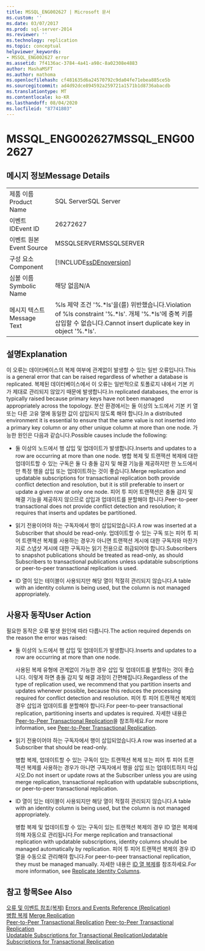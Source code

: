 ```yaml
---
title: MSSQL_ENG002627 | Microsoft 문서
ms.custom: ''
ms.date: 03/07/2017
ms.prod: sql-server-2014
ms.reviewer: ''
ms.technology: replication
ms.topic: conceptual
helpviewer_keywords:
- MSSQL_ENG002627 error
ms.assetid: 7f4136ac-3784-4a41-a98c-8a02308e4883
author: MashaMSFT
ms.author: mathoma
ms.openlocfilehash: cf481635d6a24570792c9da04fe71ebea885ce5b
ms.sourcegitcommit: ad4d92dce894592a259721a1571b1d8736abacdb
ms.translationtype: MT
ms.contentlocale: ko-KR
ms.lasthandoff: 08/04/2020
ms.locfileid: "87741803"
---
```

# <a name="mssql_eng002627"></a><span data-ttu-id="eea3f-102">MSSQL_ENG002627</span><span class="sxs-lookup"><span data-stu-id="eea3f-102">MSSQL_ENG002627</span></span>
    
## <a name="message-details"></a><span data-ttu-id="eea3f-103">메시지 정보</span><span class="sxs-lookup"><span data-stu-id="eea3f-103">Message Details</span></span>  
  
|||  
|-|-|  
|<span data-ttu-id="eea3f-104">제품 이름</span><span class="sxs-lookup"><span data-stu-id="eea3f-104">Product Name</span></span>|<span data-ttu-id="eea3f-105">SQL Server</span><span class="sxs-lookup"><span data-stu-id="eea3f-105">SQL Server</span></span>|  
|<span data-ttu-id="eea3f-106">이벤트 ID</span><span class="sxs-lookup"><span data-stu-id="eea3f-106">Event ID</span></span>|<span data-ttu-id="eea3f-107">2627</span><span class="sxs-lookup"><span data-stu-id="eea3f-107">2627</span></span>|  
|<span data-ttu-id="eea3f-108">이벤트 원본</span><span class="sxs-lookup"><span data-stu-id="eea3f-108">Event Source</span></span>|<span data-ttu-id="eea3f-109">MSSQLSERVER</span><span class="sxs-lookup"><span data-stu-id="eea3f-109">MSSQLSERVER</span></span>|  
|<span data-ttu-id="eea3f-110">구성 요소</span><span class="sxs-lookup"><span data-stu-id="eea3f-110">Component</span></span>|[!INCLUDE[ssDEnoversion](../../includes/ssdenoversion-md.md)]|  
|<span data-ttu-id="eea3f-111">심볼 이름</span><span class="sxs-lookup"><span data-stu-id="eea3f-111">Symbolic Name</span></span>|<span data-ttu-id="eea3f-112">해당 없음</span><span class="sxs-lookup"><span data-stu-id="eea3f-112">N/A</span></span>|  
|<span data-ttu-id="eea3f-113">메시지 텍스트</span><span class="sxs-lookup"><span data-stu-id="eea3f-113">Message Text</span></span>|<span data-ttu-id="eea3f-114">%ls 제약 조건 '%.\*ls'을(를) 위반했습니다.</span><span class="sxs-lookup"><span data-stu-id="eea3f-114">Violation of %ls constraint '%.\*ls'.</span></span> <span data-ttu-id="eea3f-115">개체 '%.\*ls'에 중복 키를 삽입할 수 없습니다.</span><span class="sxs-lookup"><span data-stu-id="eea3f-115">Cannot insert duplicate key in object '%.\*ls'.</span></span>|  
  
## <a name="explanation"></a><span data-ttu-id="eea3f-116">설명</span><span class="sxs-lookup"><span data-stu-id="eea3f-116">Explanation</span></span>  
 <span data-ttu-id="eea3f-117">이 오류는 데이터베이스의 복제 여부에 관계없이 발생할 수 있는 일반 오류입니다.</span><span class="sxs-lookup"><span data-stu-id="eea3f-117">This is a general error that can be raised regardless of whether a database is replicated.</span></span> <span data-ttu-id="eea3f-118">복제된 데이터베이스에서 이 오류는 일반적으로 토폴로지 내에서 기본 키가 제대로 관리되지 않았기 때문에 발생합니다.</span><span class="sxs-lookup"><span data-stu-id="eea3f-118">In replicated databases, the error is typically raised because primary keys have not been managed appropriately across the topology.</span></span> <span data-ttu-id="eea3f-119">분산 환경에서는 둘 이상의 노드에서 기본 키 열 또는 다른 고유 열에 동일한 값이 삽입되지 않도록 해야 합니다.</span><span class="sxs-lookup"><span data-stu-id="eea3f-119">In a distributed environment it is essential to ensure that the same value is not inserted into a primary key column or any other unique column at more than one node.</span></span> <span data-ttu-id="eea3f-120">가능한 원인은 다음과 같습니다.</span><span class="sxs-lookup"><span data-stu-id="eea3f-120">Possible causes include the following:</span></span>  
  
-   <span data-ttu-id="eea3f-121">둘 이상의 노드에서 행 삽입 및 업데이트가 발생합니다.</span><span class="sxs-lookup"><span data-stu-id="eea3f-121">Inserts and updates to a row are occurring at more than one node.</span></span> <span data-ttu-id="eea3f-122">병합 복제 및 트랜잭션 복제에 대한 업데이트할 수 있는 구독은 둘 다 충돌 감지 및 해결 기능을 제공하지만 한 노드에서만 특정 행을 삽입 또는 업데이트하는 것이 좋습니다.</span><span class="sxs-lookup"><span data-stu-id="eea3f-122">Merge replication and updatable subscriptions for transactional replication both provide conflict detection and resolution, but it is still preferable to insert or update a given row at only one node.</span></span> <span data-ttu-id="eea3f-123">피어 투 피어 트랜잭션은 충돌 감지 및 해결 기능을 제공하지 않으므로 삽입과 업데이트를 분할해야 합니다.</span><span class="sxs-lookup"><span data-stu-id="eea3f-123">Peer-to-peer transactional does not provide conflict detection and resolution; it requires that inserts and updates be partitioned.</span></span>  
  
-   <span data-ttu-id="eea3f-124">읽기 전용이어야 하는 구독자에서 행이 삽입되었습니다.</span><span class="sxs-lookup"><span data-stu-id="eea3f-124">A row was inserted at a Subscriber that should be read-only.</span></span> <span data-ttu-id="eea3f-125">업데이트할 수 있는 구독 또는 피어 투 피어 트랜잭션 복제를 사용하는 경우가 아니면 트랜잭션 게시에 대한 구독자와 마찬가지로 스냅샷 게시에 대한 구독자는 읽기 전용으로 취급되어야 합니다.</span><span class="sxs-lookup"><span data-stu-id="eea3f-125">Subscribers to snapshot publications should be treated as read-only, as should Subscribers to transactional publications unless updatable subscriptions or peer-to-peer transactional replication is used.</span></span>  
  
-   <span data-ttu-id="eea3f-126">ID 열이 있는 테이블이 사용되지만 해당 열이 적절히 관리되지 않습니다.</span><span class="sxs-lookup"><span data-stu-id="eea3f-126">A table with an identity column is being used, but the column is not managed appropriately.</span></span>  
  
## <a name="user-action"></a><span data-ttu-id="eea3f-127">사용자 동작</span><span class="sxs-lookup"><span data-stu-id="eea3f-127">User Action</span></span>  
 <span data-ttu-id="eea3f-128">필요한 동작은 오류 발생 원인에 따라 다릅니다.</span><span class="sxs-lookup"><span data-stu-id="eea3f-128">The action required depends on the reason the error was raised:</span></span>  
  
-   <span data-ttu-id="eea3f-129">둘 이상의 노드에서 행 삽입 및 업데이트가 발생합니다.</span><span class="sxs-lookup"><span data-stu-id="eea3f-129">Inserts and updates to a row are occurring at more than one node.</span></span>  
  
     <span data-ttu-id="eea3f-130">사용된 복제 유형에 관계없이 가능한 경우 삽입 및 업데이트를 분할하는 것이 좋습니다. 이렇게 하면 충돌 감지 및 해결 과정이 간편해집니다.</span><span class="sxs-lookup"><span data-stu-id="eea3f-130">Regardless of the type of replication used, we recommend that you partition inserts and updates whenever possible, because this reduces the processing required for conflict detection and resolution.</span></span> <span data-ttu-id="eea3f-131">피어 투 피어 트랜잭션 복제의 경우 삽입과 업데이트를 분할해야 합니다.</span><span class="sxs-lookup"><span data-stu-id="eea3f-131">For peer-to-peer transactional replication, partitioning inserts and updates is required.</span></span> <span data-ttu-id="eea3f-132">자세한 내용은 [Peer-to-Peer Transactional Replication](transactional/peer-to-peer-transactional-replication.md)을 참조하세요.</span><span class="sxs-lookup"><span data-stu-id="eea3f-132">For more information, see [Peer-to-Peer Transactional Replication](transactional/peer-to-peer-transactional-replication.md).</span></span>  
  
-   <span data-ttu-id="eea3f-133">읽기 전용이어야 하는 구독자에서 행이 삽입되었습니다.</span><span class="sxs-lookup"><span data-stu-id="eea3f-133">A row was inserted at a Subscriber that should be read-only.</span></span>  
  
     <span data-ttu-id="eea3f-134">병합 복제, 업데이트할 수 있는 구독이 있는 트랜잭션 복제 또는 피어 투 피어 트랜잭션 복제를 사용하는 경우가 아니면 구독자에서 행을 삽입 또는 업데이트하지 마십시오.</span><span class="sxs-lookup"><span data-stu-id="eea3f-134">Do not insert or update rows at the Subscriber unless you are using merge replication, transactional replication with updatable subscriptions, or peer-to-peer transactional replication.</span></span>  
  
-   <span data-ttu-id="eea3f-135">ID 열이 있는 테이블이 사용되지만 해당 열이 적절히 관리되지 않습니다.</span><span class="sxs-lookup"><span data-stu-id="eea3f-135">A table with an identity column is being used, but the column is not managed appropriately.</span></span>  
  
     <span data-ttu-id="eea3f-136">병합 복제 및 업데이트할 수 있는 구독이 있는 트랜잭션 복제의 경우 ID 열은 복제에 의해 자동으로 관리됩니다.</span><span class="sxs-lookup"><span data-stu-id="eea3f-136">For merge replication and transactional replication with updatable subscriptions, identity columns should be managed automatically by replication.</span></span> <span data-ttu-id="eea3f-137">피어 투 피어 트랜잭션 복제의 경우 ID 열을 수동으로 관리해야 합니다.</span><span class="sxs-lookup"><span data-stu-id="eea3f-137">For peer-to-peer transactional replication, they must be managed manually.</span></span> <span data-ttu-id="eea3f-138">자세한 내용은 [ID 열 복제](publish/replicate-identity-columns.md)를 참조하세요.</span><span class="sxs-lookup"><span data-stu-id="eea3f-138">For more information, see [Replicate Identity Columns](publish/replicate-identity-columns.md).</span></span>  
  
## <a name="see-also"></a><span data-ttu-id="eea3f-139">참고 항목</span><span class="sxs-lookup"><span data-stu-id="eea3f-139">See Also</span></span>  
 <span data-ttu-id="eea3f-140">[오류 및 이벤트 참조&#40;복제&#41;](errors-and-events-reference-replication.md) </span><span class="sxs-lookup"><span data-stu-id="eea3f-140">[Errors and Events Reference &#40;Replication&#41;](errors-and-events-reference-replication.md) </span></span>  
 <span data-ttu-id="eea3f-141">[병합 복제](merge/merge-replication.md) </span><span class="sxs-lookup"><span data-stu-id="eea3f-141">[Merge Replication](merge/merge-replication.md) </span></span>  
 <span data-ttu-id="eea3f-142">[Peer-to-Peer Transactional Replication](transactional/peer-to-peer-transactional-replication.md) </span><span class="sxs-lookup"><span data-stu-id="eea3f-142">[Peer-to-Peer Transactional Replication](transactional/peer-to-peer-transactional-replication.md) </span></span>  
 [<span data-ttu-id="eea3f-143">Updatable Subscriptions for Transactional Replication</span><span class="sxs-lookup"><span data-stu-id="eea3f-143">Updatable Subscriptions for Transactional Replication</span></span>](transactional/updatable-subscriptions-for-transactional-replication.md)  
  
  
